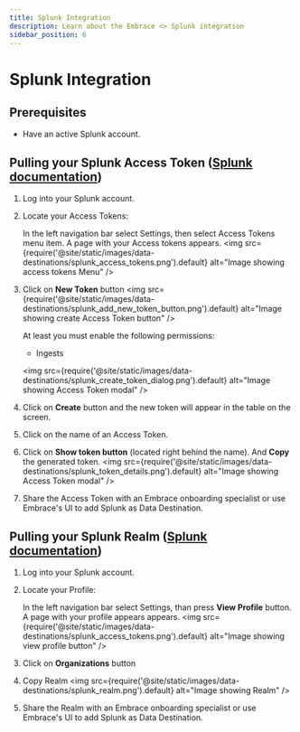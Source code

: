 ```yaml
---
title: Splunk Integration
description: Learn about the Embrace <> Splunk integration
sidebar_position: 6
---
```


# Splunk Integration

## Prerequisites

- Have an active Splunk account.

## Pulling your Splunk Access Token ([Splunk documentation](https://help.splunk.com/en/splunk-observability-cloud/administer/authentication-and-security/authentication-tokens/org-access-tokens))

1. Log into your Splunk account.
2. Locate your Access Tokens:

   In the left navigation bar select Settings, then select Access Tokens menu item. A page with your Access tokens appears.
   <img src={require('@site/static/images/data-destinations/splunk_access_tokens.png').default} alt="Image showing access tokens Menu" />

3. Click on **New Token** button
   <img src={require('@site/static/images/data-destinations/splunk_add_new_token_button.png').default} alt="Image showing create Access Token button" />

   At least you must enable the following permissions:

   - Ingests

   <img src={require('@site/static/images/data-destinations/splunk_create_token_dialog.png').default} alt="Image showing Access Token modal" />
4. Click on **Create** button and the new token will appear in the table on the screen.
5. Click on the name of an Access Token.
6. Click on **Show token button** (located right behind the name). And **Copy** the generated token.
   <img src={require('@site/static/images/data-destinations/splunk_token_details.png').default} alt="Image showing Access Token modal" />
7. Share the Access Token with an Embrace onboarding specialist or use Embrace's UI to add Splunk as Data Destination.

## Pulling your Splunk Realm ([Splunk documentation](https://dev.splunk.com/observability/docs/realms_in_endpoints/))

1. Log into your Splunk account.
2. Locate your Profile:

   In the left navigation bar select Settings, than press **View Profile** button. A page with your profile appears appears.
   <img src={require('@site/static/images/data-destinations/splunk_access_tokens.png').default} alt="Image showing view profile button" />

3. Click on **Organizations** button
4. Copy Realm
   <img src={require('@site/static/images/data-destinations/splunk_realm.png').default} alt="Image showing Realm" />

5. Share the Realm with an Embrace onboarding specialist or use Embrace's UI to add Splunk as Data Destination.
